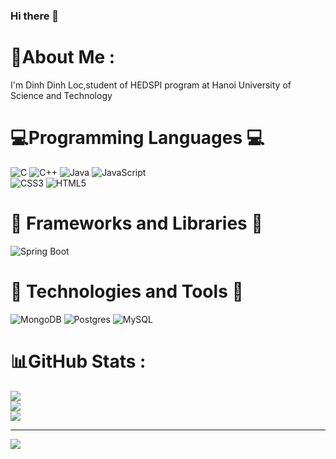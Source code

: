 ### Hi there 👋

# 💫About Me :
I'm Dinh Dinh Loc,student of HEDSPI program at 
Hanoi University of Science and Technology


# 💻Programming Languages 💻
![C](https://img.shields.io/badge/c-%2300599C.svg?style=for-the-badge&logo=c&logoColor=white)
![C++](https://img.icons8.com/?size=100&id=2T6TKY6whzgV&format=png&color=000000)
![Java](https://img.shields.io/badge/java-%23ED8B00.svg?style=for-the-badge&logo=java&logoColor=white) 
![JavaScript](https://img.icons8.com/?size=100&id=zuK0mtFDZAfG&format=png&color=000000)
<br />
![CSS3](https://img.shields.io/badge/css3-%231572B6.svg?style=for-the-badge&logo=css3&logoColor=white) 
![HTML5](![image](https://github.com/user-attachments/assets/c8a222a8-5ad4-47bd-a02f-60cc839a9c05)
) 

# 🚀 Frameworks and Libraries 🚀
![Spring Boot](https://camo.githubusercontent.com/ec9b2bbaccf6915a29050ce24c10cd9b481b0c41b0bf5194add3e69f49a9be3c/68747470733a2f2f696d672e736869656c64732e696f2f62616467652f4d6f6e676f44422d2532333465613934622e7376673f7374796c653d666f722d7468652d6261646765266c6f676f3d6d6f6e676f6462266c6f676f436f6c6f723d7768697465) 
<br />
# 🧰 Technologies and Tools 🧰
![MongoDB](https://camo.githubusercontent.com/ec9b2bbaccf6915a29050ce24c10cd9b481b0c41b0bf5194add3e69f49a9be3c/68747470733a2f2f696d672e736869656c64732e696f2f62616467652f4d6f6e676f44422d2532333465613934622e7376673f7374796c653d666f722d7468652d6261646765266c6f676f3d6d6f6e676f6462266c6f676f436f6c6f723d7768697465) 
![Postgres](https://img.shields.io/badge/postgres-%23316192.svg?style=for-the-badge&logo=postgresql&logoColor=white)
![MySQL](http://img.shields.io/badge/postgres-%23316192.svg?style=for-the-badge&logo=postgresql&logoColor=white)
# 📊GitHub Stats :
![](https://github-readme-stats.vercel.app/api?username=Roku2004&theme=radical&hide_border=false&include_all_commits=true&count_private=false)<br/>
![](https://github-readme-streak-stats.herokuapp.com/?user=Roku2004&theme=radical&hide_border=false)<br/>
![](https://github-readme-stats.vercel.app/api/top-langs/?username=Roku2004&theme=radical&hide_border=false&include_all_commits=true&count_private=false&layout=compact)

---
[![](https://visitcount.itsvg.in/api?id=Roku2004&icon=0&color=0)](https://visitcount.itsvg.in)
